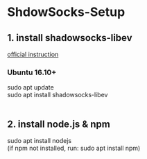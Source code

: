 ShdowSocks-Setup
===
## 1. install shadowsocks-libev
[official instruction](https://github.com/shadowsocks/shadowsocks-libev#debian--ubuntu)<br>
### Ubuntu 16.10+ <br>
sudo apt update <br>
sudo apt install shadowsocks-libev <br>
<br>
## 2. install node.js & npm <br>
sudo apt install nodejs<br>
(if npm not installed, run: sudo apt install npm)<br>
